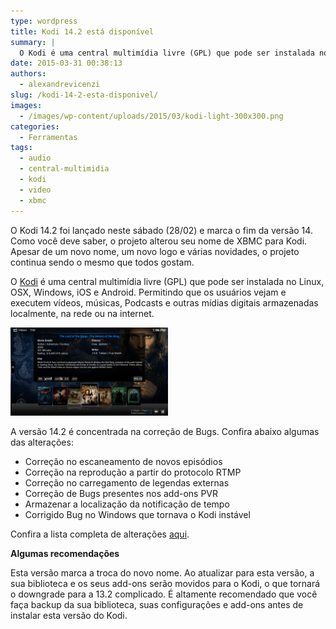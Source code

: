 ```yaml
---
type: wordpress
title: Kodi 14.2 está disponível
summary: |
  O Kodi é uma central multimídia livre (GPL) que pode ser instalada no Linux, OSX, Windows, iOS e Android. Permitindo que os usuários vejam e executem vídeos, músicas, Podcasts e outras mídias digitais armazenadas localmente, na rede ou na internet.
date: 2015-03-31 00:38:13
authors:
  - alexandrevicenzi
slug: /kodi-14-2-esta-disponivel/
images:
  - /images/wp-content/uploads/2015/03/kodi-light-300x300.png
categories:
  - Ferramentas
tags:
  - audio
  - central-multimidia
  - kodi
  - video
  - xbmc
---
```


O Kodi 14.2 foi lançado neste sábado (28/02) e marca o fim da versão 14. Como você deve saber, o projeto alterou seu nome de XBMC para Kodi. Apesar de um novo nome, um novo logo e várias novidades, o projeto continua sendo o mesmo que todos gostam.

O <a href="http://kodi.tv" target="_blank">Kodi</a> é uma central multimídia livre (GPL) que pode ser instalada no Linux, OSX, Windows, iOS e Android. Permitindo que os usuários vejam e executem vídeos, músicas, Podcasts e outras mídias digitais armazenadas localmente, na rede ou na internet.

<img class=" aligncenter" src="/images/wp-content/uploads/2015/03/kodi-videos.jpg" alt="Kodi Video Screenshot" width="50%" height="50%" />

A versão 14.2 é concentrada na correção de Bugs. Confira abaixo algumas das alterações:
<ul>
	<li>Correção no escaneamento de novos episódios</li>
	<li>Correção na reprodução a partir do protocolo RTMP</li>
	<li>Correção no carregamento de legendas externas</li>
	<li>Correção de Bugs presentes nos add-ons PVR</li>
	<li>Armazenar a localização da notificação de tempo</li>
	<li>Corrigido Bug no Windows que tornava o Kodi instável</li>
</ul>
Confira a lista completa de alterações <a href="http://kodi.tv/kodi-14-2-helix-the-final-translation/" target="_blank">aqui</a>.

<strong>Algumas recomendações</strong>

Esta versão marca a troca do novo nome. Ao atualizar para esta versão, a sua biblioteca e os seus add-ons serão movidos para o Kodi, o que tornará o downgrade para a 13.2 complicado. É altamente recomendado que você faça backup da sua biblioteca, suas configurações e add-ons antes de instalar esta versão do Kodi.